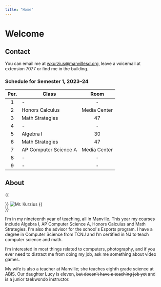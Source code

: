 ```yaml
---
title: "Home"
---
```


# Welcome

## Contact

You can email me at wkurzius@manvillesd.org, leave a voicemail at extension 7077 or find me in the building.

### Schedule for Semester 1, 2023–24

| Per. | Class                 |     Room     |
| :--: | --------------------- | :----------: |
|  1   | -                     |      -       |
|  2   | Honors Calculus       | Media Center |
|  3   | Math Strategies       |      47      |
|  4   | -                     |      -       |
|  5   | Algebra I             |      30      |
|  6   | Math Strategies       |      47      |
|  7   | AP Computer Science A | Media Center |
|  8   | -                     |      -       |
|  9   | -                     |      -       |

## About

{{<div avatar>}}
![Mr. Kurzius](images/avatar.jpg)
{{</div>}}

I’m in my nineteenth year of teaching, all in Manville. This year my courses include Algebra I, AP Computer Science A, Honors Calculus and Math Strategies. I'm also the advisor for the school's Esports program. I have a degree in Computer Science from TCNJ and I’m certified in NJ to teach computer science and math.

I’m interested in most things related to computers, photography, and if you ever need to distract me from doing my job, ask me something about video games.

My wife is also a teacher at Manville; she teaches eighth grade science at ABIS. Our daughter Lucy is eleven, ~~but doesn’t have a teaching job yet~~ and is a junior taekwondo instructor.